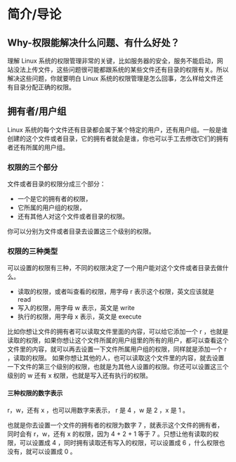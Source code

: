 # 简介/导论

## Why-权限能解决什么问题、有什么好处？

理解 Linux 系统的权限管理非常的关键，比如服务器的安全，服务不能启动，网站没法上传文件，这些问题很可能都跟系统的某些文件还有目录的权限有关。所以解决这些问题，你就要明白 Linux 系统的权限管理是怎么回事，怎么样给文件还有目录分配正确的权限。

## 拥有者/用户组

Linux 系统的每个文件还有目录都会属于某个特定的用户，还有用户组。一般是谁创建的这个文件或者目录，它的拥有者就会是谁，你也可以手工去修改它们的拥有者还有所属的用户组。

### 权限的三个部分

文件或者目录的权限分成三个部分：

- 一个是它的拥有者的权限，
- 它所属的用户组的权限，
- 还有其他人对这个文件或者目录的权限。

你可以分别为文件或者目录去设置这三个级别的权限。

### 权限的三种类型

可以设置的权限有三种，不同的权限决定了一个用户能对这个文件或者目录去做什么。

- 读取的权限，或者叫查看的权限，用字母 r 表示这个权限，英文应该就是 read
- 写入的权限，用字母 w 表示，英文是 write
- 执行的权限，用字母 x 表示，英文是 execute

比如你想让文件的拥有者可以读取文件里面的内容，可以给它添加一个 r ，也就是读取的权限，如果你想让这个文件所属的用户组里的所有的用户，都可以查看这个文件里的内容，就可以再去设置一下文件所属用户组的权限，同样就是添加一个 r ，读取的权限。
如果你想让其他的人，也可以读取这个文件里的内容，就去设置一下文件的第三个级别的权限，也就是为其他人设置的权限。你还可以设置这三个级别的 w 还有 x 权限，也就是写入还有执行的权限。

#### 三种权限的数字表示

r，w，还有 x ，也可以用数字来表示， r 是 4 ，w 是 2 ，x 是 1 。

也就是你去设置一个文件的拥有者的权限为数字 7 ，就表示这个文件的拥有者，同时会有 r，w，还有 x 的权限，因为 4 + 2 + 1 等于 7 。只想让他有读取的权限，可以设置成 4 ，同时拥有读取还有写入的权限，可以设置成 6 ，什么权限也没有，就可以设置成 0 。
